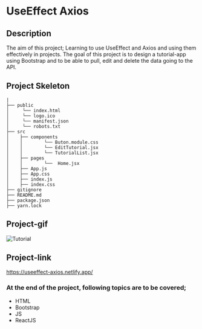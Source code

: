 # UseEffect Axios
## Description
The aim of this project; Learning to use UseEffect and Axios and using them effectively in projects. The goal of this project is to design a tutorial-app using Bootstrap and to be able to pull, edit and delete the data going to the API.
## Project Skeleton
```
|         
├── public
│     └── index.html
│     └── logo.ico
│     └── manifest.json
│     └── robots.txt
├── src
│    ├── components
│    │        └── Buton.module.css
│    │        └── EditTutorial.jsx
│    │        └── TutorialList.jsx
│    ├── pages
│    │        └──  Home.jsx   
│    ├── App.js
│    ├── App.css
│    ├── index.js
│    ├── index.css
├── gitignore
├── README.md
├── package.json
├── yarn.lock
```
## Project-gif
![Tutorial](https://github.com/axel-ac/useeffect-axios/assets/102467587/c8966130-5b4e-4c35-a7aa-50cde251dc62)
## Project-link
https://useeffect-axios.netlify.app/
### At the end of the project, following topics are to be covered;
- HTML
- Bootstrap
- JS
- ReactJS
